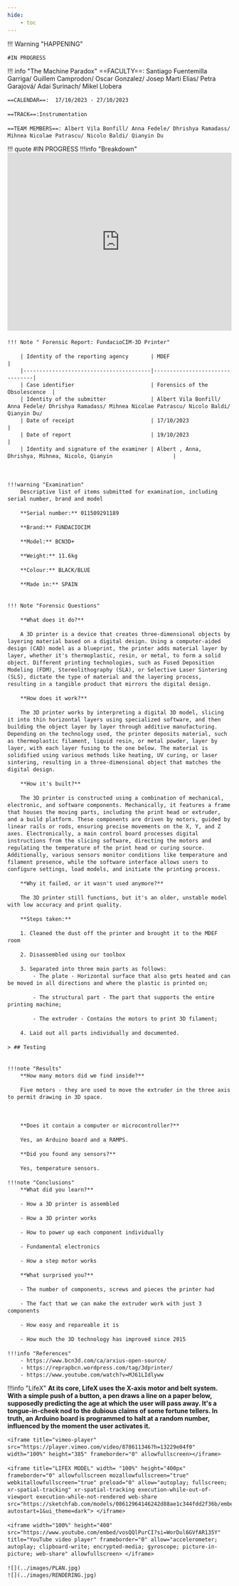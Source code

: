 ```yaml
---
hide:
    - toc
---
```


!!! Warning "HAPPENING"  
    
    #IN PROGRESS

!!! info "The Machine Paradox"
    ==FACULTY==: Santiago Fuentemilla Garriga/ Guillem Camprodon/ Oscar Gonzalez/ Josep Marti Elias/ Petra Garajová/ Adai Surinach/ Mikel Llobera
    
    ==CALENDAR==:  17/10/2023 - 27/10/2023

    ==TRACK==:Instrumentation

    ==TEAM MEMBERS==: Albert Vila Bonfill/ Anna Fedele/ Dhrishya Ramadass/ Mihnea Nicolae Patrascu/ Nicolo Baldi/ Qianyin Du

!!! quote
    #IN PROGRESS
!!!info "Breakdown"
    <iframe title="3D Printer" width= "100%" height="400px" frameborder="0" ui-theme="dark" preload="0" allowfullscreen mozallowfullscreen="true" webkitallowfullscreen="true" allow="autoplay; fullscreen; xr-spatial-tracking" xr-spatial-tracking execution-while-out-of-viewport execution-while-not-rendered web-share src="https://sketchfab.com/models/e502641d13b24bd5b1fdc4618c199533/embed?autostart=1&ui_theme=dark"> </iframe>

    


    !!! Note " Forensic Report: FundacioCIM-3D Printer" 
        
        | Identity of the reporting agency       | MDEF                           |
        |----------------------------------------|--------------------------------|
        | Case identifier                        | Forensics of the Obsolescence  |
        | Identity of the submitter              | Albert Vila Bonfill/ Anna Fedele/ Dhrishya Ramadass/ Mihnea Nicolae Patrascu/ Nicolo Baldi/ Qianyin Du/
        | Date of receipt                        | 17/10/2023                     |
        | Date of report                         | 19/10/2023               |
        | Identity and signature of the examiner | Albert , Anna, Dhrishya, Mihnea, Nicolo, Qianyin     			  |
        
    

    !!!warning "Examination"
        Descriptive list of items submitted for examination, including serial number, brand and model

        **Serial number:** 011509291189

        **Brand:** FUNDACIOCIM

        **Model:** BCN3D+

        **Weight:** 11.6kg

        **Colour:** BLACK/BLUE

        **Made in:** SPAIN


    !!! Note "Forensic Questions"

        **What does it do?** 

        A 3D printer is a device that creates three-dimensional objects by layering material based on a digital design. Using a computer-aided design (CAD) model as a blueprint, the printer adds material layer by layer, whether it's thermoplastic, resin, or metal, to form a solid object. Different printing technologies, such as Fused Deposition Modeling (FDM), Stereolithography (SLA), or Selective Laser Sintering (SLS), dictate the type of material and the layering process, resulting in a tangible product that mirrors the digital design.

        **How does it work?** 

        The 3D printer works by interpreting a digital 3D model, slicing it into thin horizontal layers using specialized software, and then building the object layer by layer through additive manufacturing. Depending on the technology used, the printer deposits material, such as thermoplastic filament, liquid resin, or metal powder, layer by layer, with each layer fusing to the one below. The material is solidified using various methods like heating, UV curing, or laser sintering, resulting in a three-dimensional object that matches the digital design.

        **How it's built?** 

        The 3D printer is constructed using a combination of mechanical, electronic, and software components. Mechanically, it features a frame that houses the moving parts, including the print head or extruder, and a build platform. These components are driven by motors, guided by linear rails or rods, ensuring precise movements on the X, Y, and Z axes. Electronically, a main control board processes digital instructions from the slicing software, directing the motors and regulating the temperature of the print head or curing source. Additionally, various sensors monitor conditions like temperature and filament presence, while the software interface allows users to configure settings, load models, and initiate the printing process.

        **Why it failed, or it wasn't used anymore?**

        The 3D printer still functions, but it's an older, unstable model with low accuracy and print quality.

        **Steps taken:**

        1. Cleaned the dust off the printer and brought it to the MDEF room

        2. Disassembled using our toolbox

        3. Separated into three main parts as follows:
            - The plate - Horizontal surface that also gets heated and can be moved in all directions and where the plastic is printed on;

            - The structural part - The part that supports the entire printing machine;

            - The extruder - Contains the motors to print 3D filament;

        4. Laid out all parts individually and documented.

    > ## Testing


    !!!note "Results"
        **How many motors did we find inside?**

        Five motors - they are used to move the extruder in the three axis to permit drawing in 3D space.



        **Does it contain a computer or microcontroller?**

        Yes, an Arduino board and a RAMPS.

        **Did you found any sensors?**

        Yes, temperature sensors.

    !!!note "Conclusions"
        **What did you learn?**

        - How a 3D printer is assembled

        - How a 3D printer works

        - How to power up each component individually

        - Fundamental electronics

        - How a step motor works

        **What surprised you?**

        - The number of components, screws and pieces the printer had

        - The fact that we can make the extruder work with just 3 components

        - How easy and repareable it is

        - How much the 3D technology has improved since 2015

    !!!info "References"
        - https://www.bcn3d.com/ca/arxius-open-source/
        - https://reprapbcn.wordpress.com/tag/3dprinter/
        - https://www.youtube.com/watch?v=MJ61LIdlyww

!!!info "LifeX"
    **At its core, LifeX uses the X-axis motor and belt system. With a simple push of a button, a pen draws a line on a paper below, supposedly predicting the age at which the user will pass away. It's a tongue-in-cheek nod to the dubious claims of some fortune tellers. In truth, an Arduino board is programmed to halt at a random number, influenced by the moment the user activates it.**

    <iframe title="vimeo-player" src="https://player.vimeo.com/video/878611346?h=13229e04f0" width="100%" height="385" frameborder="0" allowfullscreen></iframe>

    <iframe title="LIFEX MODEL" width= "100%" height="400px" frameborder="0" allowfullscreen mozallowfullscreen="true" webkitallowfullscreen="true" preload="0" allow="autoplay; fullscreen; xr-spatial-tracking" xr-spatial-tracking execution-while-out-of-viewport execution-while-not-rendered web-share src="https://sketchfab.com/models/08612964146242d88ae1c344fdd2f36b/embed?autostart=1&ui_theme=dark"> </iframe>

    <iframe width="100%" height="400" src="https://www.youtube.com/embed/vosQQlPurCI?si=WorDul6GVfAR135Y" title="YouTube video player" frameborder="0" allow="accelerometer; autoplay; clipboard-write; encrypted-media; gyroscope; picture-in-picture; web-share" allowfullscreen> </iframe>

    ![](../images/PLAN.jpg)
    ![](../images/RENDERING.jpg)
